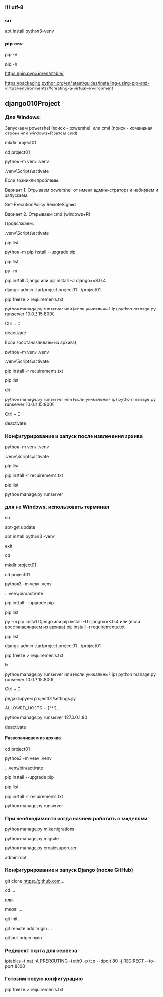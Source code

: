 ### !!! utf-8

### su

apt install python3-venv

### pip env


pip -V

pip -h

https://pip.pypa.io/en/stable/

https://packaging.python.org/en/latest/guides/installing-using-pip-and-virtual-environments/#creating-a-virtual-environment



## django010Project


### Для Windows: 

Запускаем powershel (поиск - powershel) или cmd (поиск - командная строка или windows+R  затем cmd)

mkdir project01

cd project01

python -m venv .venv

.venv\Scripts\activate

Если возникли проблемы:

Вариант 1. Отрываем powershell от имени администратора и набираем и запускаем:

Set-ExecutionPolicy RemoteSigned 


Вариант 2. Открываем cmd (windows+R)

Продолжаем: 


.venv\Scripts\activate

pip list

python -m pip install --upgrade pip

pip list

py -m 

pip install Django или  pip install -U django==8.0.4

django-admin startproject project01 ../project01

pip freeze > requirements.txt

python manage.py runserver или (если уникальный ip)  python manage.py runserver 10.0.2.15:8000

Ctrl + C

deactivate


Если восстанавливаем из архива) 

python -m venv .venv

.venv\Scripts\activate


pip install -r requirements.txt  

pip list

dir


python manage.py runserver или (если уникальный ip)  python manage.py runserver 10.0.2.15:8000

Ctrl + C

deactivate



### Конфигурирование и запуск после извлечения архива

python -m venv .venv

.venv\Scripts\activate

pip list

pip install -r requirements.txt

pip list

python manage.py runserver 

### для не Windows, использовать терминал

 
su

apt-get update

apt install python3 -venv

exit

cd

mkdir project01

cd project01

python3 -m venv .venv

. .venv/bin/activate

pip install --upgrade pip

pip list

py -m pip install Django или  pip install -U django==8.0.4 или (если восстанавливаем из архива) pip install -r requirements.txt  

pip list

django-admin startproject project01 ../project01

pip freeze > requirements.txt

ls

python manage.py runserver или (если уникальный ip)  python manage.py runserver 10.0.2.15:8000

Ctrl + C

редактируем project01/settings.py

ALLOWED_HOSTS = ["*"],

python manage.py runserver 127.0.0.1:80

deactivate

#### Разворачиваем из архива 

cd project01

python3 -m venv .venv

. .venv/bin/activate

pip install --upgrade pip

pip list

pip install -r requirements.txt

python manage.py runserver



### При необходимости когда начнем работать с моделями
 
python manage.py mikemigrations

python manage.py migrate

python manage.py createsuperuser

admin root

### Конфигурирование и запуск Django (после GitHub)

git clone https://github.com...

cd ... 

или

mkdir ....

git init

git remote add origin ...

git pull origin main





### Редирект порта для сервера
iptables -t nat -A PREROUTING -i eth0 -p tcp --dport 80 -j REDIRECT --to-port 8000

### Готовим новую конфигурацию 

pip freeze > requirements.txt

